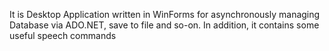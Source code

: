 It is Desktop Application written in WinForms for asynchronously managing Database via ADO.NET, save to file and so-on.
In addition, it contains some useful speech commands
